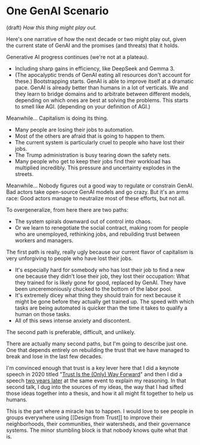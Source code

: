 # One GenAI Scenario 
(draft) 
*How this thing might play out.* 

Here's one narrative of how the next decade or two might play out, given the current state of GenAI and the promises (and threats) that it holds. 

Generative AI progress continues (we're not at a plateau).
- Including sharp gains in efficiency, like DeepSeek and Gemma 3.
- (The apocalyptic trends of GenAI eating all resources don't account for these.)
Bootstrapping starts. GenAI is able to improve itself at a dramatic pace.
GenAI is already better than humans in a lot of verticals.
We and they learn to bridge domains and to arbitrate between different models, depending on which ones are best at solving the problems.
This starts to smell like AGI. (depending on your definition of AGI.)

Meanwhile...
Capitalism is doing its thing.
- Many people are losing their jobs to automation.
- Most of the others are afraid that is going to happen to them.
- The current system is particularly cruel to people who have lost their jobs.
- The Trump administration is busy tearing down the safety nets. 
- Many people who get to keep their jobs find their workload has multiplied incredibly.
This pressure and uncertainty explodes in the streets.

Meanwhile...
Nobody figures out a good way to regulate or constrain GenAI.
Bad actors take open-source GenAI models and go crazy.
But it's an arms race: Good actors manage to neutralize most of these efforts, but not all. 

To overgeneralize, from here there are two paths:
- The system spirals downward out of control into chaos.
- Or we learn to renegotiate the social contract, making room for people who are unemployed, rethinking jobs, and rebuilding trust between workers and managers.

The first path is really, really ugly because our current flavor of capitalism is very unforgiving to people who have lost their jobs.
- It's especially hard for somebody who has lost their job to find a new one because they didn't lose their job, they lost their occupation: What they trained for is likely gone for good, replaced by GenAI. They have been unceremoniously chucked to the bottom of the labor pool. 
- It's extremely dicey what thing they should train for next because it might be gone before they actually get trained up. The speed with which tasks are being automated is quicker than the time it takes to qualify a human on those tasks. 
- All of this sews intense anxiety and discontent. 

The second path is preferable, difficult, and unlikely. 

There are actually many second paths, but I'm going to describe just one. One that depends entirely on rebuilding the trust that we have managed to break and lose in the last few decades.

I'm convinced enough that trust is a key lever here that I did a keynote speech in 2020 titled "[Trust Is the (Only) Way Forward](https://youtu.be/gf3vp0Wquz8)" and then I did a speech [two years later](https://www.youtube.com/watch?v=N47GRiYZ0p8) at the same event to explain my reasoning. In that second talk, I dug into the sources of my ideas, the way that I had sifted those ideas together into a thesis, and how it all might fit together to help us humans. 

This is the part where a miracle has to happen. I would love to see people in groups everywhere using [[Design from Trust]] to improve their neighborhoods, their communities, their watersheds, and their governance systems. The minor stumbling block is that nobody knows quite what that is. 

